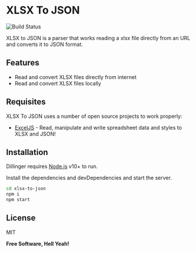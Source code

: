 # XLSX To JSON

![Build Status](https://travis-ci.org/joemccann/dillinger.svg?branch=master)

XLSX to JSON is a parser that works reading a xlsx file directly from an URL and converts it to JSON format.

## Features

- Read and convert XLSX files directly from internet 
- Read and convert XLSX files locally

## Requisites

XLSX To JSON uses a number of open source projects to work properly:

- [ExcelJS] - Read, manipulate and write spreadsheet data and styles to XLSX and JSON!


## Installation

Dillinger requires [Node.js](https://nodejs.org/) v10+ to run.

Install the dependencies and devDependencies and start the server.

```sh
cd xlsx-to-json
npm i
npm start
```
## License

MIT

**Free Software, Hell Yeah!**


[ExcelJS]: <https://www.npmjs.com/package/exceljs>
[Node.js]: <https://nodejs.org/es/>



